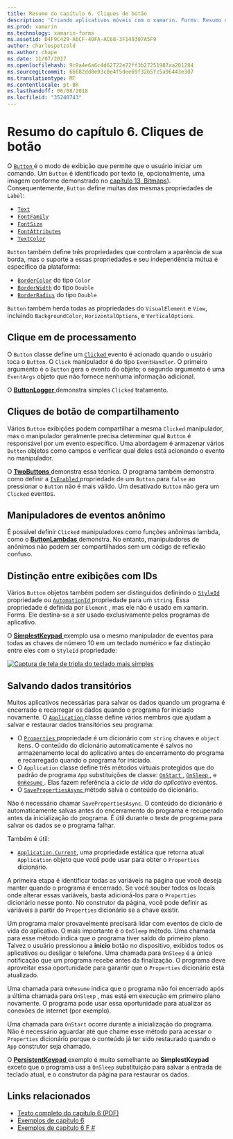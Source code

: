 ```yaml
---
title: Resumo do capítulo 6. Cliques de botão
description: 'Criando aplicativos móveis com o xamarin. Forms: Resumo do capítulo 6. Cliques de botão'
ms.prod: xamarin
ms.technology: xamarin-forms
ms.assetid: D4F9C429-A6CF-40FA-AC68-3F149307A5F9
author: charlespetzold
ms.author: chape
ms.date: 11/07/2017
ms.openlocfilehash: 9c8a4e6a6c4d62722e72ff3b27251987aa201284
ms.sourcegitcommit: 66682dd8e93c0e4f5dee69f32b5fc5a96443e307
ms.translationtype: MT
ms.contentlocale: pt-BR
ms.lasthandoff: 06/08/2018
ms.locfileid: "35240743"
---
```

# <a name="summary-of-chapter-6-button-clicks"></a>Resumo do capítulo 6. Cliques de botão

O [ `Button` ](https://developer.xamarin.com/api/type/Xamarin.Forms.Button/) é o modo de exibição que permite que o usuário iniciar um comando. Um `Button` é identificado por texto (e, opcionalmente, uma imagem conforme demonstrado no [capítulo 13, Bitmaps](chapter13.md)). Consequentemente, `Button` define muitas das mesmas propriedades de `Label`:

- [`Text`](https://developer.xamarin.com/api/property/Xamarin.Forms.Button.Text/)
- [`FontFamily`](https://developer.xamarin.com/api/property/Xamarin.Forms.Button.FontFamily/)
- [`FontSize`](https://developer.xamarin.com/api/property/Xamarin.Forms.Button.FontSize/)
- [`FontAttributes`](https://developer.xamarin.com/api/property/Xamarin.Forms.Button.FontAttributes/)
- [`TextColor`](https://developer.xamarin.com/api/property/Xamarin.Forms.Button.TextColor/)

`Button` também define três propriedades que controlam a aparência de sua borda, mas o suporte a essas propriedades e seu independência mútua é específico da plataforma:

- [`BorderColor`](https://developer.xamarin.com/api/property/Xamarin.Forms.Button.BorderColor/) do tipo `Color`
- [`BorderWidth`](https://developer.xamarin.com/api/property/Xamarin.Forms.Button.BorderWidth/) do tipo `Double`
- [`BorderRadius`](https://developer.xamarin.com/api/property/Xamarin.Forms.Button.BorderRadius/) do tipo `Double`

`Button` também herda todas as propriedades do `VisualElement` e `View`, incluindo `BackgroundColor`, `HorizontalOptions`, e `VerticalOptions`.

## <a name="processing-the-click"></a>Clique em de processamento

O `Button` classe define um [ `Clicked` ](https://developer.xamarin.com/api/event/Xamarin.Forms.Button.Clicked/) evento é acionado quando o usuário toca o `Button`. O `Click` manipulador é do tipo `EventHandler`. O primeiro argumento é o `Button` gera o evento do objeto; o segundo argumento é uma `EventArgs` objeto que não fornece nenhuma informação adicional.

O [ **ButtonLogger** ](https://github.com/xamarin/xamarin-forms-book-samples/tree/master/Chapter06/ButtonLogger) demonstra simples `Clicked` tratamento.

## <a name="sharing-button-clicks"></a>Cliques de botão de compartilhamento

Vários `Button` exibições podem compartilhar a mesma `Clicked` manipulador, mas o manipulador geralmente precisa determinar qual `Button` é responsável por um evento específico. Uma abordagem é armazenar vários `Button` objetos como campos e verificar qual deles está acionando o evento no manipulador.

O [ **TwoButtons** ](https://github.com/xamarin/xamarin-forms-book-samples/tree/master/Chapter06/TwoButtons) demonstra essa técnica. O programa também demonstra como definir a [ `IsEnabled` ](https://developer.xamarin.com/api/property/Xamarin.Forms.VisualElement.IsEnabled/) propriedade de um `Button` para `false` ao pressionar o `Button` não é mais válido. Um desativado `Button` não gera um `Clicked` eventos.

## <a name="anonymous-event-handlers"></a>Manipuladores de eventos anônimo

É possível definir `Clicked` manipuladores como funções anônimas lambda, como o [ **ButtonLambdas** ](https://github.com/xamarin/xamarin-forms-book-samples/tree/master/Chapter06/ButtonLambdas) demonstra. No entanto, manipuladores de anônimos não podem ser compartilhados sem um código de reflexão confuso.

## <a name="distinguishing-views-with-ids"></a>Distinção entre exibições com IDs

Vários `Button` objetos também podem ser distinguidos definindo o [ `StyleId` ](https://developer.xamarin.com/api/property/Xamarin.Forms.Element.StyleId/) propriedade ou [ `AutomationId` ](https://developer.xamarin.com/api/property/Xamarin.Forms.Element.AutomationId/) propriedade para um `string`. Essa propriedade é definida por `Element` , mas ele não é usado em xamarin. Forms. Ele destina-se a ser usado exclusivamente pelos programas de aplicativo.

O [ **SimplestKeypad** ](https://github.com/xamarin/xamarin-forms-book-samples/tree/master/Chapter06/SimplestKeypad) exemplo usa o mesmo manipulador de eventos para todas as chaves de número 10 em um teclado numérico e faz distinção entre eles com o `StyleId` propriedade:

[![Captura de tela de tripla do teclado mais simples](images/ch06fg04-small.png "Calculadora")](images/ch06fg04-large.png#lightbox "Calculadora")

## <a name="saving-transient-data"></a>Salvando dados transitórios

Muitos aplicativos necessárias para salvar os dados quando um programa é encerrado e recarregar os dados quando o programa for iniciado novamente. O [ `Application` ](https://developer.xamarin.com/api/type/Xamarin.Forms.Application/) classe define vários membros que ajudam a salvar e restaurar dados transitórios seu programa:

- O [ `Properties` ](https://developer.xamarin.com/api/property/Xamarin.Forms.Application.Properties/) propriedade é um dicionário com `string` chaves e `object` itens. O conteúdo do dicionário automaticamente é salvos no armazenamento local do aplicativo antes do encerramento do programa e recarregado quando o programa for iniciado.
- O `Application` classe define três métodos virtuais protegidos que do padrão de programa `App` substituições de classe: [ `OnStart` ](https://developer.xamarin.com/api/member/Xamarin.Forms.Application.OnStart()/), [ `OnSleep` ](https://developer.xamarin.com/api/member/Xamarin.Forms.Application.OnSleep()/), e [ `OnResume` ](https://developer.xamarin.com/api/member/Xamarin.Forms.Application.OnResume()/). Elas fazem referência a *ciclo de vida do aplicativo* eventos.
- O [ `SavePropertiesAsync` ](https://developer.xamarin.com/api/member/Xamarin.Forms.Application.SavePropertiesAsync()/) método salva o conteúdo do dicionário.

Não é necessário chamar `SavePropertiesAsync`. O conteúdo do dicionário é automaticamente salvas antes do encerramento do programa e recuperado antes da inicialização do programa. É útil durante o teste de programa para salvar os dados se o programa falhar.

Também é útil:

- [`Application.Current`](https://developer.xamarin.com/api/property/Xamarin.Forms.Application.Current/), uma propriedade estática que retorna atual `Application` objeto que você pode usar para obter o `Properties` dicionário.

A primeira etapa é identificar todas as variáveis na página que você deseja manter quando o programa é encerrado. Se você souber todos os locais onde alterar essas variáveis, basta adicioná-los para o `Properties` dicionário nesse ponto. No construtor da página, você pode definir as variáveis a partir do `Properties` dicionário se a chave existir.

Um programa maior provavelmente precisará lidar com eventos de ciclo de vida do aplicativo. O mais importante é o `OnSleep` método. Uma chamada para esse método indica que o programa tiver saído do primeiro plano. Talvez o usuário pressionou a **início** botão no dispositivo, exibidos todos os aplicativos ou desligar o telefone. Uma chamada para `OnSleep` é a única notificação que um programa recebe antes da finalização. O programa deve aproveitar essa oportunidade para garantir que o `Properties` dicionário está atualizado.

Uma chamada para `OnResume` indica que o programa não foi encerrado após a última chamada para `OnSleep` , mas está em execução em primeiro plano novamente. O programa pode usar essa oportunidade para atualizar as conexões de internet (por exemplo).

Uma chamada para `OnStart` ocorre durante a inicialização do programa. Não é necessário aguardar até que chame esse método para acessar o `Properties` dicionário porque o conteúdo já ter sido restaurado quando o `App` construtor seja chamado.

O [ **PersistentKeypad** ](https://github.com/xamarin/xamarin-forms-book-samples/tree/master/Chapter06/PersistentKeypad) exemplo é muito semelhante ao **SimplestKeypad** exceto que o programa usa a `OnSleep` substituição para salvar a entrada de teclado atual, e o construtor da página para restaurar os dados.



## <a name="related-links"></a>Links relacionados

- [Texto completo do capítulo 6 (PDF)](https://download.xamarin.com/developer/xamarin-forms-book/XamarinFormsBook-Ch06-Apr2016.pdf)
- [Exemplos de capítulo 6](https://github.com/xamarin/xamarin-forms-book-samples/tree/master/Chapter06)
- [Exemplos de capítulo 6 F #](https://github.com/xamarin/xamarin-forms-book-samples/tree/master/Chapter06/FS)
